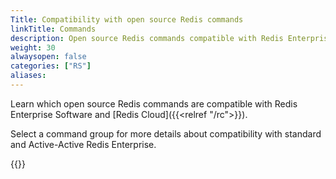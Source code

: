 ```yaml
---
Title: Compatibility with open source Redis commands
linkTitle: Commands
description: Open source Redis commands compatible with Redis Enterprise.
weight: 30
alwaysopen: false
categories: ["RS"]
aliases: 
---
```


Learn which open source Redis commands are compatible with Redis Enterprise Software and [Redis Cloud]({{<relref "/rc">}}).

Select a command group for more details about compatibility with standard and Active-Active Redis Enterprise.

{{<table-children columnNames="Command group,Description" columnSources="LinkTitle,Description" enableLinks="LinkTitle">}}

